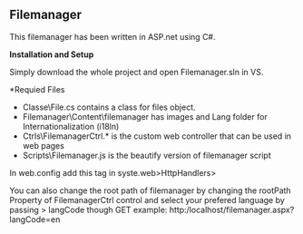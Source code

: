 ## Filemanager

This filemanager has been written in ASP.net using C#.

**Installation and Setup**

Simply download the whole project and open Filemanager.sln in VS.

*Requied Files
- Classe\File.cs contains a class for files object.
- Filemanager\Content\filemanager has images and Lang folder for Internationalization (i18ln)
- Ctrls\FilemanagerCtrl.\* is the custom web controller that can be used in web pages
- Scripts\Filemanager.js is the beautify version of filemanager script

In web.config
add this tag in syste.web>HttpHandlers>
<add verb="GET" path="/FilemanagerHandler.ashx" type="Filemanager.FilemanagerHandler"/>

You can also change the root path of filemanager by changing the rootPath Property of FilemanagerCtrl control and select your prefered language by passing > langCode though GET example:
http:/localhost/filemanager.aspx?langCode=en